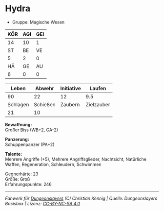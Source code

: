 # Hydra  
- Gruppe: Magische Wesen  

| KÖR | AGI | GEI |  
| --- | --- | --- |  
| 14  | 10  | 1   |
| ST  | BE  | VE  |  
| 5   | 2   | 0   |
| HÄ  | GE  | AU  |  
| 6   | 0   | 0   |


| Leben    | Abwehr   | Initiative | Laufen     |
| -------- | -------- | ---------- | ---------- |
| 90       | 22       | 12         | 9.5        |
| Schlagen | Schießen | Zaubern    | Zielzauber |
| 21       | 10       |            |            |

**Bewaffnung:**  
Großer Biss (WB+2, GA-2)

**Panzerung:**  
Schuppenpanzer (PA+2)

**Talente:**  
Mehrere Angriffe (+5), Mehrere Angriffsglieder, Nachtsicht, Natürliche Waffen, Regeneration, Schleudern, Schwimmen

Gegnerhärte: 23  
Größe: Groß  
Erfahrungspunkte: 246  



___
*Fanwerk für [Dungeonslayers](https://www.dungeonslayers.net/) (C) Christian Kennig | Quelle: Dungeonslayers Basisbox | Lizenz: [CC-BY-NC-SA 4.0](https://creativecommons.org/licenses/by-nc-sa/4.0/deed.de)*